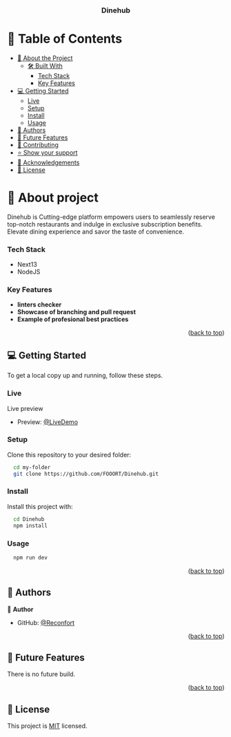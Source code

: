 <a name="readme-top"></a>

<div align="center">

  <h3>Dinehub</b></h3>

</div>

<!-- TABLE OF CONTENTS -->

# 📗 Table of Contents

- [📖 About the Project](#about-project)
  - [🛠 Built With](#built-with)
    - [Tech Stack](#tech-stack)
    - [Key Features](#key-features)
- [💻 Getting Started](#getting-started)
  - [Live](#livedemo)
  - [Setup](#setup)
  - [Install](#install)
  - [Usage](#usage)
- [👥 Authors](#authors)
- [🔭 Future Features](#future-features)
- [🤝 Contributing](#contributing)
- [⭐️ Show your support](#support)
- [🙏 Acknowledgements](#acknowledgements)
- [📝 License](#license)

<!-- PROJECT DESCRIPTION -->

# 📖 About project <a name="about-project"></a>

Dinehub is Cutting-edge platform empowers users to seamlessly reserve top-notch restaurants and indulge in exclusive subscription benefits. Elevate dining experience and savor the taste of convenience.

<!-- ## 🛠 Built With <a name="built-with"></a> -->

### Tech Stack <a name="tech-stack"></a>

  <ul>
    <li>Next13</a></li>
    <li>NodeJS</a></li>
  </ul>

<!-- Features -->

### Key Features <a name="key-features"></a>

- **linters checker**
- **Showcase of branching and pull request**
- **Example of profesional best practices**

<p align="right">(<a href="#readme-top">back to top</a>)</p>

<!-- GETTING STARTED -->

## 💻 Getting Started <a name="getting-started"></a>

To get a local copy up and running, follow these steps.

### Live

Live preview

- Preview: [@LiveDemo](https://dinehub.netlify.app)

### Setup

Clone this repository to your desired folder:

```sh
  cd my-folder
  git clone https://github.com/FOOORT/Dinehub.git
```

### Install

Install this project with:

```sh
  cd Dinehub
  npm install
```

### Usage

```sh
  npm run dev
```

<p align="right">(<a href="#readme-top">back to top</a>)</p>

<!-- AUTHORS -->

## 👥 Authors <a name="authors"></a>

👤 **Author**

- GitHub: [@Reconfort](https://github.com/Reconfort)

<p align="right">(<a href="#readme-top">back to top</a>)</p>

<!-- FUTURE FEATURES -->

## 🔭 Future Features <a name="future-features"></a>

There is no future build.

<p align="right">(<a href="#readme-top">back to top</a>)</p>

## 📝 License <a name="license"></a>

This project is [MIT](./LICENSE) licensed.
